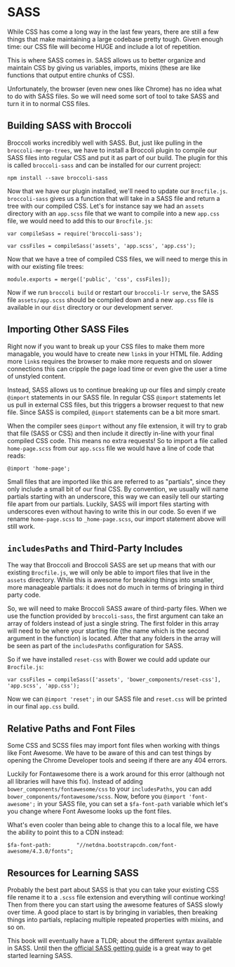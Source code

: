 # SASS

While CSS has come a long way in the last few years, there are still a few things that make maintaining a large codebase pretty tough.
Given enough time: our CSS file will become HUGE and include a lot of repetition.

This is where SASS comes in.
SASS allows us to better organize and maintain CSS by giving us variables, imports, mixins (these are like functions that output entire chunks of CSS).

Unfortunately, the browser (even new ones like Chrome) has no idea what to do with SASS files.
So we will need some sort of tool to take SASS and turn it in to normal CSS files.

## Building SASS with Broccoli

Broccoli works incredibly well with SASS.
But, just like pulling in the `broccoli-merge-trees`, we have to install a Broccoli plugin to compile our SASS files into regular CSS and put it as part of our build.
The plugin for this is called `broccoli-sass` and can be installed for our current project:

    npm install --save broccoli-sass

Now that we have our plugin installed, we'll need to update our `Brocfile.js`.
`broccoli-sass` gives us a function that will take in a SASS file and return a tree with our compiled CSS.
Let's for instance say we had an `assets` directory with an `app.scss` file that we want to compile into a new `app.css` file, we would need to add this to our `Brocfile.js`:

    var compileSass = require('broccoli-sass');

    var cssFiles = compileSass('assets', 'app.scss', 'app.css');

Now that we have a tree of compiled CSS files, we will need to merge this in with our existing file trees:

    module.exports = merge(['public', 'css', cssFiles]);

Now if we run `broccoli build` or restart our `broccoli-lr serve`, the SASS file `assets/app.scss` should be compiled down and a new `app.css` file is available in our `dist` directory or our development server.

## Importing Other SASS Files

Right now if you want to break up your CSS files to make them more managable, you would have to create new `link`s in your HTML file.
Adding more `link`s requires the browser to make more requests and on slower connections this can cripple the page load time or even give the user a time of unstyled content.

Instead, SASS allows us to continue breaking up our files and simply create `@import` statements in our SASS file.
In regular CSS `@import` statements let us pull in external CSS files, but this triggers a browser request to that new file.
Since SASS is compiled, `@import` statements can be a bit more smart.

When the compiler sees `@import` without any file extension, it will try to grab that file (SASS or CSS) and then include it directly in-line with your final compiled CSS code.
This means no extra requests!
So to import a file called `home-page.scss` from our `app.scss` file we would have a line of code that reads:

    @import 'home-page';

Small files that are imported like this are referred to as "partials", since they only include a small bit of our final CSS.
By convention, we usually will name partials starting with an underscore, this way we can easily tell our starting file apart from our partials.
Luckily, SASS will import files starting with underscores even without having to write this in our code.
So even if we rename `home-page.scss` to `_home-page.scss`, our import statement above will still work.

## `includesPaths` and Third-Party Includes

The way that Broccoli and Broccoli SASS are set up means that with our existing `Brocfile.js`, we will only be able to import files that live in the `assets` directory.
While this is awesome for breaking things into smaller, more manageable partials: it does not do much in terms of bringing in third party code.

So, we will need to make Broccoli SASS aware of third-party files.
When we use the function provided by `broccoli-sass`, the first argument can take an array of folders instead of just a single string.
The first folder in this array will need to be where your starting file (the name which is the second argument in the function) is located.
After that any folders in the array will be seen as part of the `includesPaths` configuration for SASS.

So if we have installed `reset-css` with Bower we could add update our `Brocfile.js`:

    var cssFiles = compileSass(['assets', 'bower_components/reset-css'], 'app.scss', 'app.css');

Now we can `@import 'reset';` in our SASS file and `reset.css` will be printed in our final `app.css` build.

## Relative Paths and Font Files

Some CSS and SCSS files may import font files when working with things like Font Awesome.
We have to be aware of this and can test things by opening the Chrome Developer tools and seeing if there are any 404 errors.

Luckily for Fontawesome there is a work around for this error (although not all libraries will have this fix).
Instead of adding `bower_components/fontawesome/css` to your `includesPaths`, you can add `bower_components/fontawesome/scss`.
Now, before you `@import 'font-awesome';` in your SASS file, you can set a `$fa-font-path` variable which let's you change where Font Awesome looks up the font files.

What's even cooler than being able to change this to a local file, we have the ability to point this to a CDN instead:

    $fa-font-path:        "//netdna.bootstrapcdn.com/font-awesome/4.3.0/fonts";

## Resources for Learning SASS

Probably the best part about SASS is that you can take your existing CSS file rename it to a `.scss` file extension and everything will continue working!
Then from there you can start using the awesome features of SASS slowly over time.
A good place to start is by bringing in variables, then breaking things into partials, replacing multiple repeated properties with mixins, and so on.

This book will eventually have a TLDR; about the different syntax available in SASS.
Until then the [official SASS getting guide](http://sass-lang.com/guide) is a great way to get started learning SASS.
